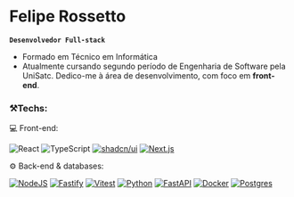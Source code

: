 # Felipe Rossetto

**`Desenvolvedor Full-stack`**

- Formado em Técnico em Informática
- Atualmente cursando segundo período de Engenharia de Software pela UniSatc. Dedico-me à área de desenvolvimento, com foco em **front-end**.

### ⚒️Techs:

💻  Front-end:

![React](https://img.shields.io/badge/react-%2320232a.svg?style=Plastic&logo=react&logoColor=%2361DAFB)
![TypeScript](https://img.shields.io/badge/typescript-%23007ACC.svg?style=Plastic&logo=typescript&logoColor=white)
[![shadcn/ui](https://img.shields.io/badge/shadcn%2Fui-000?logo=shadcnui&logoColor=fff)](#)
[![Next.js](https://img.shields.io/badge/Next.js-black?logo=next.js&logoColor=white)](#)


⚙️  Back-end & databases:

[![NodeJS](https://img.shields.io/badge/Node.js-6DA55F?logo=node.js&logoColor=white)](#)
[![Fastify](https://img.shields.io/badge/-Fastify-000000?style=flat&logo=fastify&logoColor=white)](#)
[![Vitest](https://img.shields.io/badge/Vitest-6E9F18?logo=vitest&logoColor=fff)](#)
[![Python](https://img.shields.io/badge/Python-3776AB?logo=python&logoColor=fff)](#)
[![FastAPI](https://img.shields.io/badge/FastAPI-009485.svg?logo=fastapi&logoColor=white)](#)
[![Docker](https://img.shields.io/badge/Docker-2496ED?logo=docker&logoColor=fff)](#)
[![Postgres](https://img.shields.io/badge/Postgres-%23316192.svg?logo=postgresql&logoColor=white)](#)


